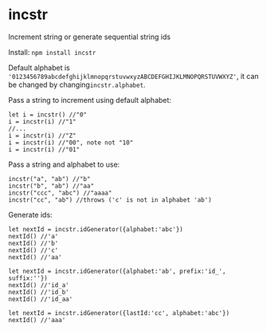 # incstr
Increment string or generate sequential string ids

Install:
`npm install incstr`


Default alphabet is `'0123456789abcdefghijklmnopqrstuvwxyzABCDEFGHIJKLMNOPQRSTUVWXYZ'`, it can be changed by changing`incstr.alphabet`.

Pass a string to increment using default alphabet:

    let i = incstr() //"0"
    i = incstr(i) //"1"
    //...
    i = incstr(i) //"Z"
    i = incstr(i) //"00", note not "10"
    i = incstr(i) //"01"


Pass a string and alphabet to use:

    incstr("a", "ab") //"b"
    incstr("b", "ab") //"aa"
    incstr("ccc", "abc") //"aaaa"
    incstr("cc", "ab") //throws ('c' is not in alphabet 'ab')

Generate ids:

    let nextId = incstr.idGenerator({alphabet:'abc'})
    nextId() //'a'
    nextId() //'b'
    nextId() //'c'
    nextId() //'aa'

    let nextId = incstr.idGenerator({alphabet:'ab', prefix:'id_', suffix:''})
    nextId() //'id_a'
    nextId() //'id_b'
    nextId() //'id_aa'

    let nextId = incstr.idGenerator({lastId:'cc', alphabet:'abc'})
    nextId() //'aaa'


